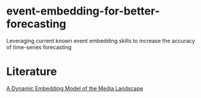 # event-embedding-for-better-forecasting
Leveraging current known event embedding skills to increase the accuracy of time-series forecasting

# Literature

[A Dynamic Embedding Model of the Media Landscape](https://arxiv.org/pdf/1904.07539.pdf)
